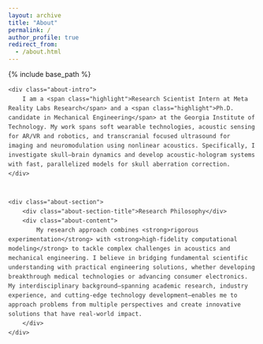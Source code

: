 ```yaml
---
layout: archive
title: "About"
permalink: /
author_profile: true
redirect_from:
  - /about.html
---
```


{% include base_path %}

<style>
.about-container {
    font-family: -apple-system, BlinkMacSystemFont, 'Segoe UI', Roboto, 'Helvetica Neue', Arial, sans-serif;
    line-height: 1.6;
    color: #333;
    max-width: 900px;
    -webkit-font-smoothing: antialiased;
    -moz-osx-font-smoothing: grayscale;
}

.about-intro {
    font-size: 1.05em;
    color: #1a1a1a;
    background: #ffffff;
    margin-bottom: 25px;
    padding: 20px;
    border-radius: 6px;
    border: 1px solid #e8e8e8;
    border-left: 3px solid #4a4a4a;
    animation: fadeIn 0.5s ease-out;
}

.about-section {
    margin: 30px 0;
}

.about-section-title {
    font-size: 1.3em;
    font-weight: 600;
    color: #1a1a1a;
    margin-bottom: 15px;
    padding-bottom: 8px;
    border-bottom: 2px solid #e5e5e5;
    letter-spacing: -0.3px;
}

.about-content {
    font-size: 1em;
    color: #333;
    background: #ffffff;
    margin-bottom: 25px;
    padding: 18px 20px;
    border-radius: 6px;
    border: 1px solid #e8e8e8;
    border-left: 3px solid #5a5a5a;
    line-height: 1.7;
}

.research-areas {
    display: grid;
    grid-template-columns: repeat(auto-fit, minmax(320px, 1fr));
    gap: 18px;
    margin: 25px 0;
}

.research-card {
    background: #ffffff;
    padding: 16px 18px;
    border-radius: 6px;
    border: 1px solid #e8e8e8;
    border-left: 3px solid #6a6a6a;
    margin-bottom: 12px;
    transition: all 0.2s ease;
}

.research-card:hover {
    border-left-width: 4px;
    box-shadow: 0 2px 6px rgba(0,0,0,0.06);
}

.research-card-title {
    font-weight: 600;
    color: #1a1a1a;
    font-size: 1.05em;
    margin-bottom: 8px;
}

.research-card-content {
    color: #606060;
    font-size: 0.95em;
    line-height: 1.6;
}

.journey-timeline {
    position: relative;
    margin: 25px 0;
    padding-left: 25px;
}

.journey-timeline::before {
    content: '';
    position: absolute;
    left: 12px;
    top: 0;
    bottom: 0;
    width: 1px;
    background-color: #d0d0d0;
}

.timeline-item {
    position: relative;
    margin-bottom: 20px;
    background: #ffffff;
    padding: 16px 18px;
    border-radius: 6px;
    border: 1px solid #e8e8e8;
    margin-left: 20px;
    transition: all 0.2s ease;
}

.timeline-item:hover {
    box-shadow: 0 2px 6px rgba(0,0,0,0.06);
}

.timeline-item::before {
    content: '';
    position: absolute;
    left: -28px;
    top: 18px;
    width: 8px;
    height: 8px;
    background-color: #4a4a4a;
    border-radius: 50%;
    border: 2px solid #fff;
    box-shadow: 0 0 0 1px #d0d0d0;
}

.timeline-title {
    font-weight: 600;
    color: #1a1a1a;
    margin-bottom: 4px;
    font-size: 1.05em;
}

.timeline-period {
    color: #707070;
    font-size: 0.9em;
    margin-bottom: 8px;
}

.timeline-content {
    color: #606060;
    font-size: 0.95em;
    line-height: 1.6;
}

.skills-grid {
    display: grid;
    grid-template-columns: repeat(auto-fit, minmax(280px, 1fr));
    gap: 16px;
    margin: 25px 0;
}

.skill-category {
    background: #ffffff;
    padding: 16px 18px;
    border-radius: 6px;
    border: 1px solid #e8e8e8;
    border-left: 3px solid #7a7a7a;
    margin-bottom: 12px;
    transition: all 0.2s ease;
}

.skill-category:hover {
    border-left-width: 4px;
    box-shadow: 0 2px 6px rgba(0,0,0,0.06);
}

.skill-category-title {
    font-weight: 600;
    color: #1a1a1a;
    margin-bottom: 10px;
    font-size: 1.05em;
}

.skill-list {
    color: #606060;
    font-size: 0.95em;
    line-height: 1.7;
}

.highlight {
    color: #1a1a1a;
    font-weight: 600;
    background: linear-gradient(180deg, transparent 60%, rgba(255, 215, 0, 0.15) 60%);
}

.about-content strong {
    color: #1a1a1a;
    font-weight: 600;
}

.contact-info {
    background: #2a2a2a;
    color: white;
    padding: 22px;
    border-radius: 6px;
    text-align: center;
    margin-top: 30px;
    border: 1px solid #1a1a1a;
}

.contact-info a {
    color: #f0f0f0;
    text-decoration: none;
    font-weight: 500;
    padding: 0 3px;
    transition: all 0.15s ease;
}

.contact-info a:hover {
    color: white;
    background: rgba(255, 255, 255, 0.1);
    border-radius: 3px;
}

/* Subtle animations */
@keyframes fadeIn {
    from {
        opacity: 0;
        transform: translateY(5px);
    }
    to {
        opacity: 1;
        transform: translateY(0);
    }
}

.about-intro, .about-content, .research-card, .timeline-item, .skill-category {
    animation: fadeIn 0.5s ease-out;
}

/* Responsive design */
@media (max-width: 768px) {
    .about-container {
        max-width: 100%;
    }
    
    .research-areas {
        grid-template-columns: 1fr;
    }
    
    .skills-grid {
        grid-template-columns: 1fr;
    }
    
    .journey-timeline {
        padding-left: 20px;
    }
    
    .timeline-item {
        margin-left: 15px;
        padding: 14px;
    }
    
    .timeline-item::before {
        left: -23px;
    }
    
    .about-intro, .about-content {
        padding: 16px;
    }
    
    .about-section-title {
        font-size: 1.2em;
    }
}

/* Print styles */
@media print {
    .about-intro, .about-content, .research-card, .timeline-item, .skill-category {
        border: 1px solid #d0d0d0;
        box-shadow: none;
    }
    
    .contact-info {
        background: white;
        color: #1a1a1a;
        border: 2px solid #1a1a1a;
    }
    
    .contact-info a {
        color: #1a1a1a;
    }
}
</style>

<div class="about-container">
    
    <div class="about-intro">
        I am a <span class="highlight">Research Scientist Intern at Meta Reality Labs Research</span> and a <span class="highlight">Ph.D. candidate in Mechanical Engineering</span> at the Georgia Institute of Technology. My work spans soft wearable technologies, acoustic sensing for AR/VR and robotics, and transcranial focused ultrasound for imaging and neuromodulation using nonlinear acoustics. Specifically, I investigate skull–brain dynamics and develop acoustic-hologram systems with fast, parallelized models for skull aberration correction.
    </div>


    <div class="about-section">
        <div class="about-section-title">Research Philosophy</div>
        <div class="about-content">
            My research approach combines <strong>rigorous experimentation</strong> with <strong>high-fidelity computational modeling</strong> to tackle complex challenges in acoustics and mechanical engineering. I believe in bridging fundamental scientific understanding with practical engineering solutions, whether developing breakthrough medical technologies or advancing consumer electronics. My interdisciplinary background—spanning academic research, industry experience, and cutting-edge technology development—enables me to approach problems from multiple perspectives and create innovative solutions that have real-world impact.
        </div>
    </div>
<!--
    <div class="contact-info">
        <div style="font-size: 1.0em; margin-bottom: 10px;">
            <strong>Let's Connect</strong>
        </div>
        <div>
            <a href="mailto:ppdash@gatech.edu">Email</a> | 
            <a href="https://linkedin.com/in/ppdash" target="_blank">LinkedIn</a>
        </div>
    </div>
    </div>
   -->
</div>
